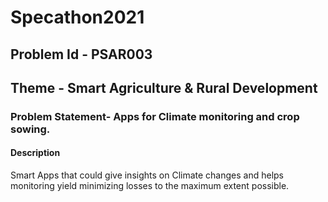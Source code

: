 # Specathon2021
## Problem Id - PSAR003 	
## Theme - Smart Agriculture & Rural Development 	
### Problem Statement- Apps for Climate monitoring and crop sowing. 	
#### Description 
Smart Apps that could give insights on Climate changes and helps monitoring yield minimizing losses to the maximum extent possible.

